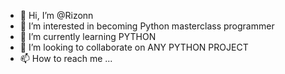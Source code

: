 - 👋 Hi, I’m @Rizonn
- 👀 I’m interested in becoming Python masterclass programmer
- 🌱 I’m currently learning PYTHON 
- 💞️ I’m looking to collaborate on ANY PYTHON PROJECT
- 📫 How to reach me ...

<!---
Rizonn/Rizonn is a ✨ special ✨ repository because its `README.md` (this file) appears on your GitHub profile.
You can click the Preview link to take a look at your changes.
--->
